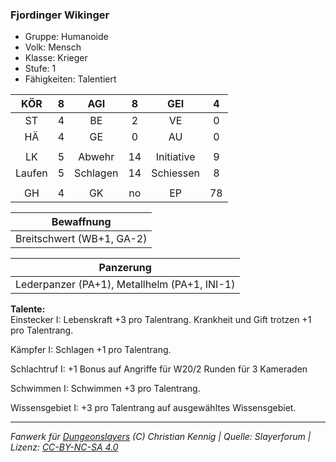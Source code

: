 ### Fjordinger Wikinger

- Gruppe: Humanoide
- Volk: Mensch
- Klasse: Krieger
- Stufe: 1
- Fähigkeiten: Talentiert

|  KÖR   |  8  |   AGI    |  8  |    GEI     |  4  |
| :----: | :-: | :------: | :-: | :--------: | :-: |
|   ST   |  4  |    BE    |  2  |     VE     |  0  |
|   HÄ   |  4  |    GE    |  0  |     AU     |  0  |
|        |     |          |     |            |     |
|   LK   |  5  |  Abwehr  | 14  | Initiative |  9  |
| Laufen |  5  | Schlagen | 14  | Schiessen  |  8  |
|        |     |          |     |            |     |
|   GH   |  4  |    GK    | no  |     EP     | 78  |

|        Bewaffnung         |
| :-----------------------: |
| Breitschwert (WB+1, GA-2) |

|                  Panzerung                   |
| :------------------------------------------: |
| Lederpanzer (PA+1), Metallhelm (PA+1, INI-1) |

**Talente:**  
Einstecker I: Lebenskraft +3 pro Talentrang. Krankheit und Gift trotzen +1 pro Talentrang.

Kämpfer I: Schlagen +1 pro Talentrang.

Schlachtruf I: +1 Bonus auf Angriffe für W20/2 Runden für 3 Kameraden

Schwimmen I: Schwimmen +3 pro Talentrang.

Wissensgebiet I: +3 pro Talentrang auf ausgewähltes Wissensgebiet.

---

_Fanwerk für [Dungeonslayers](https://www.dungeonslayers.net/) (C) Christian Kennig | Quelle: Slayerforum | Lizenz: [CC-BY-NC-SA 4.0](https://creativecommons.org/licenses/by-nc-sa/4.0/deed.de)_
